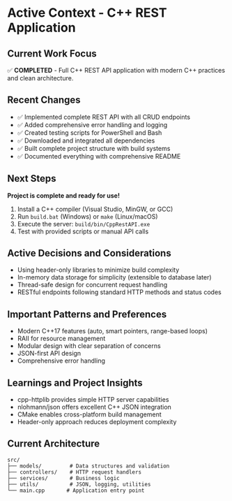 # Active Context - C++ REST Application

## Current Work Focus
✅ **COMPLETED** - Full C++ REST API application with modern C++ practices and clean architecture.

## Recent Changes
- ✅ Implemented complete REST API with all CRUD endpoints
- ✅ Added comprehensive error handling and logging
- ✅ Created testing scripts for PowerShell and Bash
- ✅ Downloaded and integrated all dependencies
- ✅ Built complete project structure with build systems
- ✅ Documented everything with comprehensive README

## Next Steps
**Project is complete and ready for use!**
1. Install a C++ compiler (Visual Studio, MinGW, or GCC)
2. Run `build.bat` (Windows) or `make` (Linux/macOS)
3. Execute the server: `build/bin/CppRestAPI.exe`
4. Test with provided scripts or manual API calls

## Active Decisions and Considerations
- Using header-only libraries to minimize build complexity
- In-memory data storage for simplicity (extensible to database later)
- Thread-safe design for concurrent request handling
- RESTful endpoints following standard HTTP methods and status codes

## Important Patterns and Preferences
- Modern C++17 features (auto, smart pointers, range-based loops)
- RAII for resource management
- Modular design with clear separation of concerns
- JSON-first API design
- Comprehensive error handling

## Learnings and Project Insights
- cpp-httplib provides simple HTTP server capabilities
- nlohmann/json offers excellent C++ JSON integration
- CMake enables cross-platform build management
- Header-only approach reduces deployment complexity

## Current Architecture
```
src/
├── models/         # Data structures and validation
├── controllers/    # HTTP request handlers
├── services/       # Business logic
├── utils/          # JSON, logging, utilities
└── main.cpp       # Application entry point